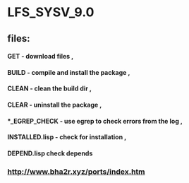 # LFS_SYSV_9.0
## files:
#### GET - download files , 
#### BUILD - compile and install the package , 
#### CLEAN - clean the build dir , 
#### CLEAR - uninstall the package , 
#### \*_EGREP_CHECK - use egrep to check errors from the log ,
#### INSTALLED.lisp - check for installation , 
#### DEPEND.lisp check depends 
### http://www.bha2r.xyz/ports/index.htm
